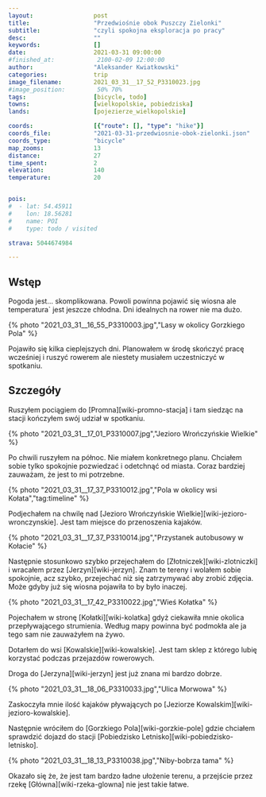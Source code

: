 ```yaml
---
layout:                 post
title:                  "Przedwiośnie obok Puszczy Zielonki"
subtitle:               "czyli spokojna eksploracja po pracy"
desc:                   ""
keywords:               []
date:                   2021-03-31 09:00:00
#finished_at:            2100-02-09 12:00:00
author:                 "Aleksander Kwiatkowski"
categories:             trip
image_filename:         2021_03_31__17_52_P3310023.jpg
#image_position:         50% 70%
tags:                   [bicycle, todo]
towns:                  [wielkopolskie, pobiedziska]
lands:                  [pojezierze_wielkopolskie]

coords:                 [{"route": [], "type": "hike"}]
coords_file:            "2021-03-31-przedwiosnie-obok-zielonki.json"
coords_type:            "bicycle"
map_zooms:              13
distance:               27
time_spent:             2
elevation:              140
temperature:            20


pois:
#  - lat: 54.45911
#    lon: 18.56281
#    name: POI
#    type: todo / visited

strava: 5044674984

---
```



## Wstęp

Pogoda jest... skomplikowana. Powoli powinna pojawić się wiosna ale temperatura`
jest jeszcze chłodna. Dni idealnych na rower nie ma dużo.

{% photo "2021_03_31__16_55_P3310003.jpg","Lasy w okolicy Gorzkiego Pola" %}

Pojawiło się kilka cieplejszych dni. Planowałem w środę skończyć pracę wcześniej
i ruszyć rowerem ale niestety musiałem uczestniczyć w spotkaniu.

## Szczegóły

Ruszyłem pociągiem do [Promna][wiki-promno-stacja] i tam siedząc na stacji
kończyłem swój udział w spotkaniu.

{% photo "2021_03_31__17_01_P3310007.jpg","Jezioro Wrończyńskie Wielkie" %}

Po chwili ruszyłem na północ. Nie miałem konkretnego planu. Chciałem sobie tylko
spokojnie pozwiedzać i odetchnąć od miasta. Coraz bardziej zauważam,
że jest to mi potrzebne.

{% photo "2021_03_31__17_37_P3310012.jpg","Pola w okolicy wsi Kołata","tag:timeline" %}

Podjechałem na chwilę nad [Jezioro Wrończyńskie Wielkie][wiki-jezioro-wronczynskie].
Jest tam miejsce do przenoszenia kajaków.

{% photo "2021_03_31__17_37_P3310014.jpg","Przystanek autobusowy w Kołacie" %}

Następnie stosunkowo szybko przejechałem do [Złotniczek][wiki-zlotniczki]
i wracałem przez [Jerzyn][wiki-jerzyn]. Znam te tereny i wolałem
sobie spokojnie, acz szybko, przejechać niż się zatrzymywać aby zrobić zdjęcia.
Może gdyby już się wiosna pojawiła to by było inaczej.

{% photo "2021_03_31__17_42_P3310022.jpg","Wieś Kołatka" %}

Pojechałem w stronę [Kołatki][wiki-kolatka] gdyż ciekawiła mnie
okolica przepływającego strumienia. Według mapy powinna być podmokła ale ja
tego sam nie zauważyłem na żywo.

Dotarłem do wsi [Kowalskie][wiki-kowalskie]. Jest tam sklep z którego
lubię korzystać podczas przejazdów rowerowych.

Droga do [Jerzyna][wiki-jerzyn] jest już znana mi bardzo dobrze.

{% photo "2021_03_31__18_06_P3310033.jpg","Ulica Morwowa" %}

Zaskoczyła mnie ilość kajaków pływających po [Jeziorze Kowalskim][wiki-jezioro-kowalskie].

Następnie wróciłem do [Gorzkiego Pola][wiki-gorzkie-pole] gdzie chciałem sprawdzić
dojazd do stacji [Pobiedzisko Letnisko][wiki-pobiedzisko-letnisko].

{% photo "2021_03_31__18_13_P3310038.jpg","Niby-bobrza tama" %}

Okazało się że, że jest tam bardzo ładne ułożenie terenu, a przejście
przez rzekę [Główna][wiki-rzeka-glowna] nie jest takie łatwe.
